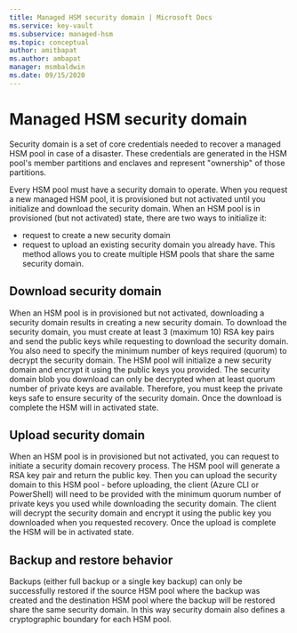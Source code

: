 ```yaml
---
title: Managed HSM security domain | Microsoft Docs
ms.service: key-vault
ms.subservice: managed-hsm
ms.topic: conceptual
author: amitbapat
ms.author: ambapat
manager: msmbaldwin
ms.date: 09/15/2020
---
```

# Managed HSM security domain

Security domain is a set of core credentials needed to recover a managed HSM pool in case of a disaster. These credentials are generated in the HSM pool's member partitions and enclaves and represent "ownership" of those partitions.

Every HSM pool must have a security domain to operate. When you request a new managed HSM pool, it is provisioned but not activated until you initialize and download the security domain. When an HSM pool is in provisioned (but not activated) state, there are two ways to initialize it:
- request to create a new security domain
- request to upload an existing security domain you already have. This method allows you to create multiple HSM pools that share the same security domain.

## Download security domain 

When an HSM pool is in provisioned but not activated, downloading a security domain results in creating a new security domain. To download the security domain, you must create at least 3 (maximum 10) RSA key pairs and send the public keys while requesting to download the security domain. You also need to specify the minimum number of keys required (quorum) to decrypt the security domain. The HSM pool will initialize a new security domain and encrypt it using the public keys you provided. The security domain blob you download can only be decrypted when at least quorum number of private keys are available. Therefore, you must keep the private keys safe to ensure security of the security domain. Once the download is complete the HSM will in activated state.

## Upload security domain

When an HSM pool is in provisioned but not activated, you can request to initiate a security domain recovery process. The HSM pool will generate a RSA key pair and return the public key. Then you can upload the security domain to this HSM pool - before uploading, the client (Azure CLI or PowerShell) will need to be provided with the minimum quorum number of private keys you used while downloading the security domain. The client will decrypt the security domain and encrypt it using the public key you downloaded when you requested recovery. Once the upload is complete the HSM will be in activated state.


## Backup and restore behavior

Backups (either full backup or a single key backup) can only be successfully restored if the source HSM pool where the backup was created and the destination HSM pool where the backup will be restored share the same security domain. In this way security domain also defines a cryptographic boundary for each HSM pool.




